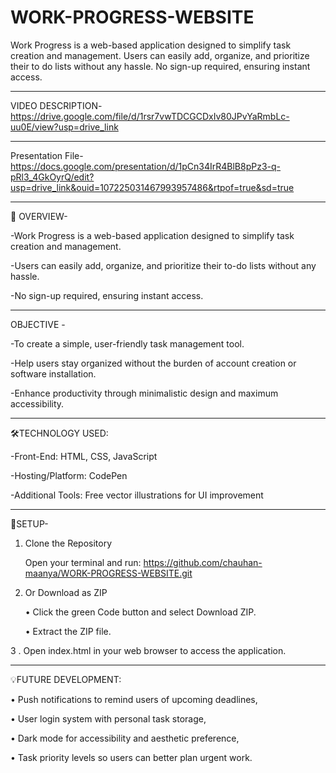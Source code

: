 # WORK-PROGRESS-WEBSITE
Work Progress is a web-based application designed to simplify task creation  and management. Users can easily add, organize, and prioritize their to do lists without any hassle. No sign-up required, ensuring instant access. 
___________________________________________________________________________________________________________________________________________________________________________________________________

VIDEO DESCRIPTION-
https://drive.google.com/file/d/1rsr7vwTDCGCDxIv80JPvYaRmbLc-uu0E/view?usp=drive_link
___________________________________________________________________________________________________________________________________________________________________________________________________

Presentation File-
https://docs.google.com/presentation/d/1pCn34IrR4BlB8pPz3-q-pRl3_4GkOyrQ/edit?usp=drive_link&ouid=107225031467993957486&rtpof=true&sd=true

___________________________________________________________________________________________________________________________________________________________________________________________________

🚀 OVERVIEW-

-Work Progress is a web-based application designed to simplify task creation and management.

-Users can easily add, organize, and prioritize their to-do lists without any hassle.

-No sign-up required, ensuring instant access.
___________________________________________________________________________________________________________________________________________________________________________________________________
OBJECTIVE -

-To create a simple, user-friendly task management tool.

-Help users stay organized without the burden of account creation or software installation.

-Enhance productivity through minimalistic design and maximum accessibility.
___________________________________________________________________________________________________________________________________________________________________________________________________

🛠️TECHNOLOGY USED:

-Front-End: HTML, CSS, JavaScript

-Hosting/Platform: CodePen

-Additional Tools: Free vector illustrations for UI improvement
___________________________________________________________________________________________________________________________________________________________________________________________________
📁SETUP-

1. Clone the Repository

   Open your terminal and run: https://github.com/chauhan-maanya/WORK-PROGRESS-WEBSITE.git

2. Or Download as ZIP


     •	Click the green Code button and select Download ZIP.


     •	Extract the ZIP file.

 3 . Open index.html in your web browser to access the application.
___________________________________________________________________________________________________________________________________________________________________________________________________

💡FUTURE DEVELOPMENT:

• Push notifications to remind users of upcoming deadlines,

• User login system with personal task storage,

• Dark mode for accessibility and aesthetic preference,

• Task priority levels so users can better plan urgent work.


